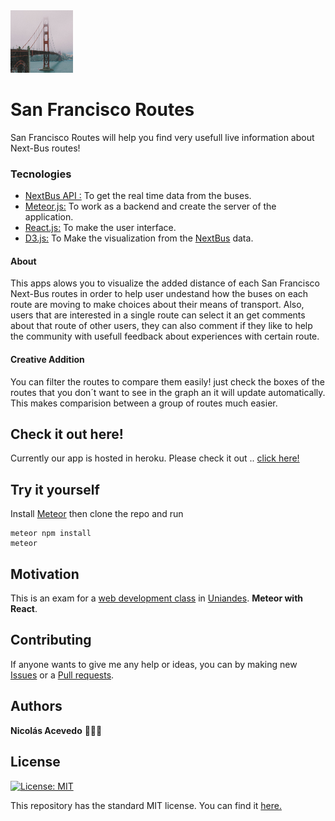<img src="https://raw.githubusercontent.com/nacevedo/FinalExamWeb/master/public/sf.png" title="Sakana" alt="Mandao Dao Logo" href="" height = 100px width = 100px>


# San Francisco Routes

San Francisco Routes will help you find very usefull live information about Next-Bus routes!

### **Tecnologies**
* [NextBus API :](https://gist.github.com/grantland/7cf4097dd9cdf0dfed14) To get the real time data from the buses.
* [Meteor.js:](https://www.meteor.com/) To work as a backend and create the server of the application.
* [React.js:](https://www.reactjs.org) To make the user interface.
* [D3.js:](https://d3js.org) To Make the visualization from the [NextBus](https://gist.github.com/grantland/7cf4097dd9cdf0dfed14) data.

#### **About**
This apps alows you to visualize the added distance of each San Francisco Next-Bus routes in order to help user undestand how the buses on each route are moving to make choices about their means of transport. Also, users that are interested in a single route can select it an get comments about that route of other users, they can also comment if they like to help the community with usefull feedback about experiences with certain route. 

#### **Creative Addition**
You can filter the routes to compare them easily! just check the boxes of the routes that you don´t want to see in the graph an it will update automatically. This makes comparision between a group of routes much easier. 

## Check it out here!
Currently our app is hosted in heroku. Please check it out .. [click here!](http://sf-nextbus-buses.herokuapp.com/)

## Try it yourself

Install [Meteor](https://www.meteor.com/install) then clone the repo and run

```
meteor npm install
meteor
```


## Motivation
This is an exam for a [web development class](http://johnguerra.co/classes/webDevelopment_spring_2018/) in [Uniandes](https://www.uniandes.edu.co). **Meteor with React**.

## Contributing
If anyone wants to give me any help or ideas, you can by making new [Issues](https://github.com/nacevedo/FinalExamWeb/issues) or a [Pull requests](https://github.com/nacevedo/FinalExamWeb/pulls).

## Authors 

**Nicolás Acevedo** 👨🏼‍🔬


## License
[![License: MIT](https://img.shields.io/badge/License-MIT-yellow.svg)](https://opensource.org/licenses/MIT)

This repository has the standard MIT license. You can find it [here.](https://github.com/nacevedo/FinalExamWeb/blob/master/LICENSE)

